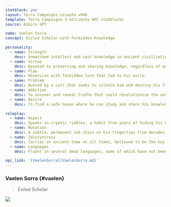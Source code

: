 ```yaml
---
statblock: yes
layout: Terra Campaigns Leiaute v04b
template: Terra Campaigns 3-attribute NPC statblocks
source: Nibiru GPT

name: Vaelen Sorra
concept: Exiled Scholar with Forbidden Knowledge

personality:
  - name: Strength
    desc: Unmatched intellect and vast knowledge in ancient civilizations.
  - name: Virtue
    desc: Devoted to preserving and sharing knowledge, regardless of personal risk.
  - name: Flaw
    desc: Obsession with forbidden lore that led to his exile.
  - name: Problem
    desc: Hunted by a cult that seeks to silence him and destroy his findings.
  - name: Ambition
    desc: To uncover and reveal truths that could revolutionize the understanding of their world.
  - name: Desire
    desc: To find a safe haven where he can study and share his knowledge freely.

roleplay:
  - name: Aspect
    desc: Speaks in cryptic riddles, a habit from years of hiding his knowledge in plain sight.
  - name: Mutation
    desc: A subtle, permanent ink stain on his fingertips from decades of handling ancient manuscripts and scrolls.
  - name: Idiosyncrasy
    desc: Carries an ancient tome at all times, believed to be the key to unlocking a legendary power.
  - name: Languages
    desc: Fluent in several dead languages, some of which have not been spoken for millennia.

npc_link: '[VaelenSorra](VaelenSorra.md)'
---
```

### Vaelen Sorra {#vaelen}

> Exiled Scholar

![](https://i.imgur.com/wfouHMY.png)

